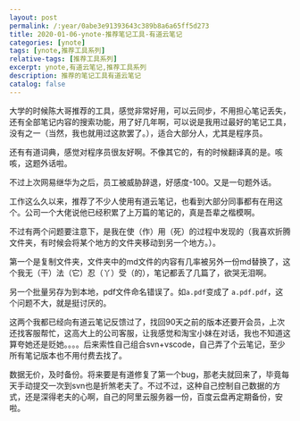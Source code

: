 ```yaml
---
layout: post
permalink: /:year/0abe3e91393643c389b8a6a65ff5d273
title: 2020-01-06-ynote-推荐笔记工具-有道云笔记
categories: [ynote]
tags: [ynote,推荐工具系列]
relative-tags: [推荐工具系列]
excerpt: ynote,有道云笔记,推荐工具系列
description: 推荐的笔记工具有道云笔记
catalog: false
---
```


大学的时候陈大哥推荐的工具，感觉非常好用，可以云同步，不用担心笔记丢失，还有全部笔记内容的搜索功能，用了好几年啊，可以说是我用过最好的笔记工具，没有之一（当然，我也就用过这款罢了。），适合大部分人，尤其是程序员。

还有有道词典，感觉对程序员很友好啊。不像其它的，有的时候翻译真的是。咳咳，这题外话啦。

不过上次网易继华为之后，员工被威胁辞退，好感度-100。又是一句题外话。


工作这么久以来，推荐了不少人使用有道云笔记，也看到大部分同事都有在用这个。公司一个大佬说他已经积累了上万篇的笔记的，真是吾辈之楷模啊。




不过有两个问题要注意下，是我在使（作）用（死）的过程中发现的（我喜欢折腾文件夹，有时候会将某个地方的文件夹移动到另一个地方。）。

第一个是复制文件夹，文件夹中的md文件的内容有几率被另外一份md替换了，这个我无（干）法（它）忍（丫）受（的），笔记都丢了几篇了，欲哭无泪啊。

另一个批量另存为到本地，pdf文件命名错误了。如`a.pdf`变成了 `a.pdf.pdf`，这个问题不大，就是挺讨厌的。


这两个我都已经向有道云笔记反馈过了，找回90天之前的版本还要开会员，上次还找客服帮忙，这高大上的公司客服，让我感觉和淘宝小妹在对话，我也不知道这算夸她还是贬她。。。。后来索性自己组合svn+vscode，自己弄了个云笔记，至少所有笔记版本也不用付费去找了。

数据无价，及时备份。将来要是有道修复了第一个bug，那老夫就回来了，毕竟每天手动提交一次到svn也是折煞老夫了。不过不过，这种自己控制自己数据的方式，还是深得老夫的心啊，自己的阿里云服务器一份，百度云盘再定期备份，安啦。




